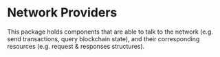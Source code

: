 # Network Providers

This package holds components that are able to talk to the network (e.g. send transactions, query blockchain state), and their corresponding resources (e.g. request & responses structures).
